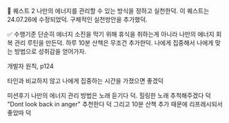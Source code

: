 🐤 퀘스트 2
나만의 에너지를 관리할 수 있는 방식을 정하고 실천한덕.
이 퀘스트는 24.07.26에 수정되었덕. 구체적인 실천방안을 추가했덕.

✅ 수행기준
단순히 에너지 소진을 막기 위해 휴식을 취하는게 아니라 나만의 에너지 회복 관리 루틴을 만든덕.
하루 10분 산책은 무조건 추가한덕.
나에게 집중해서 나에게 맞는 방법으로 성취감을 얻어가자.

개발자 원칙, p124

타인과 비교하지 않고 나에게 집중하는 시간을 가졌으면 좋겠덕

미션후기
나만의 에너지 관리 방법은 노래 듣기다 덕. 힐링한 노래 추척해주겠다 덕
"Dont look back in anger" 추천한다 덕
그리고 10분 산책 추가 때문에 리프레시되서 좋았따 덕
